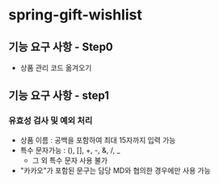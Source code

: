 # spring-gift-wishlist

## 기능 요구 사항 - Step0

- 상품 관리 코드 옮겨오기

## 기능 요구 사항 - step1

### 유효성 검사 및 예외 처리

- 상품 이름 : 공백을 포함하여 최대 15자까지 입력 가능
- 특수 문자가능 : (), [], +, -, &, /, _
  - 그 외 특수 문자 사용 불가
- "카카오"가 포함된 문구는 담당 MD와 협의한 경우에만 사용 가능
